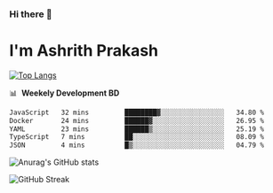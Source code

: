 ### Hi there 👋
# I'm Ashrith Prakash

[![Top Langs](https://github-readme-stats.vercel.app/api/top-langs/?username=xxcheckmatexx&count_private=true&include_all_commits=true&show_icons=true&line_height=20&title_color=FFFFFF&icon_color=FFFFFF&text_color=FFFFFF&bg_color=0D1117&langs_count=8)](https://github.com/anuraghazra/github-readme-stats)

📊 &nbsp;**Weekely Development BD**

<!--START_SECTION:waka-->

```txt
JavaScript   32 mins         ████████▓░░░░░░░░░░░░░░░░   34.80 %
Docker       24 mins         ██████▓░░░░░░░░░░░░░░░░░░   26.95 %
YAML         23 mins         ██████▒░░░░░░░░░░░░░░░░░░   25.19 %
TypeScript   7 mins          ██░░░░░░░░░░░░░░░░░░░░░░░   08.09 %
JSON         4 mins          █▒░░░░░░░░░░░░░░░░░░░░░░░   04.79 %
```

<!--END_SECTION:waka-->

![Anurag's GitHub stats](https://github-readme-stats.vercel.app/api?username=xxcheckmatexx&count_private=true&show_icons=true&theme=merko)  

![GitHub Streak](http://github-readme-streak-stats.herokuapp.com?user=xxcheckmatexx&theme=merko&hide_border=true&date_format=M%20j%5B%2C%20Y%5D&fire=DD0E0B)
<br/>
